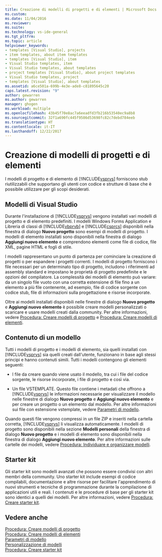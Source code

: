 ```yaml
---
title: Creazione di modelli di progetti e di elementi | Microsoft Docs
ms.custom: 
ms.date: 11/04/2016
ms.reviewer: 
ms.suite: 
ms.technology: vs-ide-general
ms.tgt_pltfrm: 
ms.topic: article
helpviewer_keywords:
- templates [Visual Studio], projects
- item templates, about item templates
- templates [Visual Studio], item
- Visual Studio templates, item
- Visual Studio templates, about templates
- project templates [Visual Studio], about project templates
- Visual Studio templates, project
- templates [Visual Studio], about templates
ms.assetid: a6ce501a-699b-4e3e-ade8-c81895645c20
caps.latest.revision: "9"
author: gewarren
ms.author: gewarren
manager: ghogen
ms.workload: multiple
ms.openlocfilehash: 43b45f70e8ac7a6eeadfd3fb216b53540ec9a8b8
ms.sourcegitcommit: 32f1a690fc445f9586d53698fc82c7debd784eeb
ms.translationtype: HT
ms.contentlocale: it-IT
ms.lasthandoff: 12/22/2017
---
```

# <a name="creating-project-and-item-templates"></a>Creazione di modelli di progetti e di elementi
I modelli di progetto e di elemento di [!INCLUDE[vsprvs](../code-quality/includes/vsprvs_md.md)] forniscono stub riutilizzabili che supportano gli utenti con codice e strutture di base che è possibile utilizzare per gli scopi desiderati.  
  
## <a name="visual-studio-templates"></a>Modelli di Visual Studio  
 Durante l'installazione di [!INCLUDE[vsprvs](../code-quality/includes/vsprvs_md.md)] vengono installati vari modelli di progetto e di elemento predefiniti. I modelli Windows Forms Application e Libreria di classi di [!INCLUDE[vbprvb](../code-quality/includes/vbprvb_md.md)] e [!INCLUDE[csprcs](../data-tools/includes/csprcs_md.md)] disponibili nella finestra di dialogo **Nuovo progetto** sono esempi di modelli di progetto. I modelli di elemento installati sono disponibili nella finestra di dialogo **Aggiungi nuovo elemento** e comprendono elementi come file di codice, file XML, pagine HTML e fogli di stile.  
  
 I modelli rappresentano un punto di partenza per cominciare la creazione di progetti o per espandere i progetti correnti. I modelli di progetto forniscono i file necessari per un determinato tipo di progetto, includono i riferimenti ad assembly standard e impostano le proprietà di progetto predefinite e le opzioni del compilatore. La complessità dei modelli di elemento può variare: da un singolo file vuoto con una corretta estensione di file fino a un elemento a più file contenente, ad esempio, file di codice sorgente con codice stub, file di informazioni sulla progettazione e risorse incorporate.  
  
 Oltre ai modelli installati disponibili nelle finestre di dialogo **Nuovo progetto** e **Aggiungi nuovo elemento** è possibile creare modelli personalizzati o scaricare e usare modelli creati dalla community. Per altre informazioni, vedere [Procedura: Creare modelli di progetto](../ide/how-to-create-project-templates.md) e [Procedura: Creare modelli di elementi](../ide/how-to-create-item-templates.md).  
  
## <a name="contents-of-a-template"></a>Contenuto di un modello  
 Tutti i modelli di progetto e i modelli di elemento, sia quelli installati con [!INCLUDE[vsprvs](../code-quality/includes/vsprvs_md.md)] sia quelli creati dall'utente, funzionano in base agli stessi principi e hanno contenuti simili. Tutti i modelli contengono gli elementi seguenti:  
  
-   I file da creare quando viene usato il modello, tra cui i file del codice sorgente, le risorse incorporate, i file di progetto e così via.  
  
-   Un file VSTEMPLATE. Questo file contiene i metadati che offrono a [!INCLUDE[vsprvs](../code-quality/includes/vsprvs_md.md)] le informazioni necessarie per visualizzare il modello nelle finestre di dialogo **Nuovo progetto** e **Aggiungi nuovo elemento** e per creare un progetto o un elemento dal modello. Per altre informazioni sui file con estensione vstemplate, vedere [Parametri di modello](../ide/template-parameters.md).  
  
 Quando questi file vengono compressi in un file ZIP e inseriti nella cartella corretta, [!INCLUDE[vsprvs](../code-quality/includes/vsprvs_md.md)] li visualizza automaticamente. I modelli di progetto sono disponibili nella sezione **Modelli personali** della finestra di dialogo **Nuovo progetto** e i modelli di elemento sono disponibili nella finestra di dialogo **Aggiungi nuovo elemento**. Per altre informazioni sulle cartelle dei modelli, vedere [Procedura: Individuare e organizzare modelli](../ide/how-to-locate-and-organize-project-and-item-templates.md).  
  
## <a name="starter-kits"></a>Starter kit  
 Gli starter kit sono modelli avanzati che possono essere condivisi con altri membri della community. Uno starter kit include esempi di codice compilabili, documentazione e altre risorse per facilitare l'apprendimento di nuovi strumenti e tecniche di programmazione durante la compilazione di applicazioni utili e reali. I contenuti e le procedure di base per gli starter kit sono identici a quelli dei modelli. Per altre informazioni, vedere [Procedura: Creare starter kit](../ide/how-to-create-starter-kits.md).  
  
## <a name="see-also"></a>Vedere anche  
 [Procedura: Creare modelli di progetto](../ide/how-to-create-project-templates.md)   
 [Procedura: Creare modelli di elementi](../ide/how-to-create-item-templates.md)   
 [Parametri di modello](../ide/template-parameters.md)   
 [Personalizzazione di modelli](../ide/customizing-project-and-item-templates.md)   
 [Procedura: Creare starter kit](../ide/how-to-create-starter-kits.md)